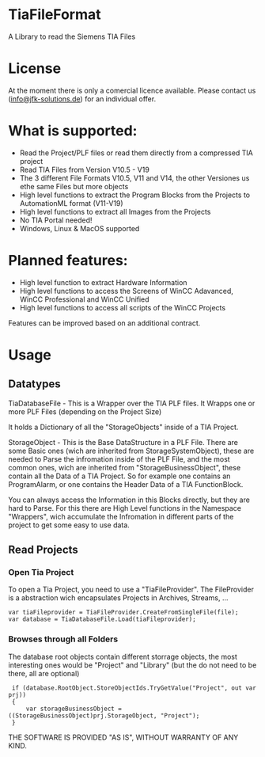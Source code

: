 # TiaFileFormat
A Library to read the Siemens TIA Files

# License
At the moment there is only a comercial licence available. Please contact us (info@jfk-solutions.de) for an individual offer.

# What is supported:
 * Read the Project/PLF files or read them directly from a compressed TIA project
 * Read TIA Files from Version V10.5 - V19
 * The 3 different File Formats V10.5, V11 and V14, the other Versiones us ethe same Files but more objects
 * High level functions to extract the Program Blocks from the Projects to AutomationML format (V11-V19)
 * High level functions to extract all Images from the Projects
 * No TIA Portal needed!
 * Windows, Linux & MacOS supported

# Planned features:
 * High level function to extract Hardware Information
 * High level functions to access the Screens of WinCC Adavanced, WinCC Professional and WinCC Unified
 * High level functions to access all scripts of the WinCC Projects

Features can be improved based on an additional contract.

# Usage

## Datatypes

TiaDatabaseFile - This is a Wrapper over the TIA PLF files. It Wrapps one or more PLF Files (depending on the Project Size)

It holds a Dictionary of all the "StorageObjects" inside of a TIA Project.

StorageObject - This is the Base DataStructure in a PLF File. There are some Basic ones (wich are inherited from StorageSystemObject), these are needed to Parse the infromation inside of the PLF File, and the most common ones, wich are inherited from "StorageBusinessObject", these contain all the Data of a TIA Project. So for example one contains an ProgramAlarm, or one contains the Header Data of a TIA FunctionBlock.

You can always access the Information in this Blocks directly, but they are hard to Parse. For this there are High Level functions in the Namespace "Wrappers", wich accumulate the Infromation in different parts of the project to get some easy to use data.

## Read Projects

### Open Tia Project

To open a Tia Project, you need to use a "TiaFileProvider". The FileProvider is a abstraction wich encapsulates Projects in
Archives, Streams, ...

    var tiaFileprovider = TiaFileProvider.CreateFromSingleFile(file);
    var database = TiaDatabaseFile.Load(tiaFileprovider);

### Browses through all Folders

The database root objects contain different storrage objects, the most interesting ones would be "Project" and "Library" (but the do not need to be there, all are optional)

     if (database.RootObject.StoreObjectIds.TryGetValue("Project", out var prj))
     {
         var storageBusinessObject = ((StorageBusinessObject)prj.StorageObject, "Project");
     }

THE SOFTWARE IS PROVIDED "AS IS", WITHOUT WARRANTY OF ANY KIND.
